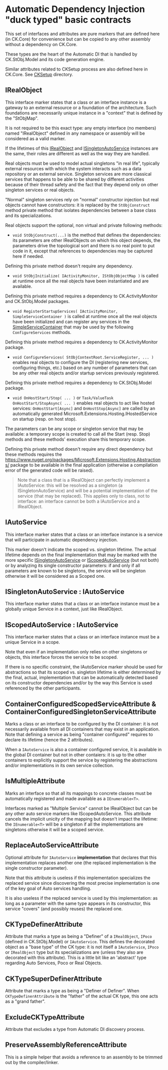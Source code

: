 # Automatic Dependency Injection "duck typed" basic contracts

This set of interfaces and attributes are pure markers that are defined here (in CK.Core) for convenience
but can be copied to any other assembly without a dependency on CK.Core.

These types are the heart of the Automatic DI that is handled by CK.StObj.Model and its code generation engine.

Similar attributes related to CKSetup process are also defined here in CK.Core. See [CKSetup](CKSetup) directory.

## IRealObject

This interface marker states that a class or an interface instance
is a gateway to an external resource or a foundation of the architecture.
Such foundations are necessarily unique instance in a "context" that is defined
by the "StObjMap".

It is not required to be this exact type: any empty interface (no members)
named "IRealObject" defined in any namespace or assembly will be considered as
a valid marker.

If the lifetimes of this [IRealObject](IRealObject.cs) and [ISingletonAutoService](ISingletonAutoService.cs)
instances are the same, their roles are different as well as the way they are handled.

Real objects must be used to model actual singletons "in real life", typically external resources
with which the system interacts such as a data repository or an external service.
Singleton services are more classical services that happens to be able to be shared by different
activities because of their thread safety and the fact that they depend only on other singleton
services or real objects.

"Normal" singleton services rely on "normal" constructor injection but real objects cannot have constructors: it is replaced
by the `StObjConstruct` method private method that isolates dependencies between a base class and its specializations.

Real objects support the optional, non virtual and private following methods:

 - `void StObjConstruct(...)`
is the method that defines the dependencies: its parameters are other IRealObjects on which this object depends, the parameters drive the topological sort
and there is no real point to put code in it, except that references to dependencies may be captured here if needed.

Defining this private method doesn't require any dependency.

 - `void StObjInitialize( IActivityMonitor, IStObjObjectMap )`
is called at runtime once all the real objects have been instantiated and are available.

Defining this private method requires a dependency to CK.ActivityMonitor and CK.StObj.Model packages.

 - `void RegisterStartupServices( IActivityMonitor, SimpleServiceContainer )`
is called at runtime once all the real objects have been initialized and can register any services in the [SimpleServiceContainer](../ServiceContainer/SimpleServiceContainer.cs)
that may be used by the following `ConfigureServices` methods.

Defining this private method requires a dependency to CK.ActivityMonitor package.

- `void ConfigureServices( StObjContextRoot.ServiceRegister, ... )`
enables real objects to configure the DI (registering new services, configuring things, etc.) based on any number of parameters that
can be any other real objects and/or startup services previously registered.

Defining this private method requires a dependency to CK.StObj.Model package.

- `void OnHostStart/Stop( ... )` or `Task/ValueTask OnHostStart/StopAsync( ... )`
enables real objects to act like hosted services: `OnHostStart[Async]` and `OnHostStop[Async]` are called by an automatically
generated Microsoft.Extensions.Hosting.IHostedService on startup (resp. on host stop).

The parameters can be any scope or singleton service that may be available: a temporary scope is created to call all the Start (resp. Stop)
methods and these methods' execution share this temporary scope.

Defining this private method doesn't require any direct dependency but these methods requires the https://www.nuget.org/packages/Microsoft.Extensions.Hosting.Abstractions/
package to be available in the final application (otherwise a compilation error of the generated code will be raised).

> Note that a class that is a IRealObject can perfectly implement a IAutoService: this will be
resolved as a singleton (a ISingletonAutoService) and will be a potential implementation of the service
(that may be replaced). This applies only to class, not to interface: an interface cannot be both
a IAutoService and a IRealObject.

## IAutoService
This interface marker states that a class or an interface instance is a service that will participate in automatic dependency injection.

This marker doesn't indicate the scoped vs. singleton lifetime. The actual
lifetime depends on the final implementation that may be marked with the more
specific [ISingletonAutoService](ISingletonAutoService.cs) or [IScopedAutoService](IScopedAutoService.cs)
(but not both) or by analyzing its single constructor parameters: if and only if all parameters
are known to be singletons, the service will be singleton otherwise it will be considered as a Scoped one.

## ISingletonAutoService : IAutoService
This interface marker states that a class or an interface instance
must be a globally unique Service in a context, just like IRealObject.

## IScopedAutoService : IAutoService

This interface marker states that a class or an interface instance
must be a unique Service in a scope.

Note that even if an implementation only relies on other singletons or objects,
this interface forces the service to be scoped.

If there is no specific constraint, the IAutoService marker
should be used for abstractions so that its scoped vs. singleton lifetime is
either determined by the final, actual, implementation that can be automatically
detected based on its constructor dependencies and/or by the way this Service is
used referenced by the other participants.

## ContainerConfiguredScopedServiceAttribute & ContainerConfiguredSingletonServiceAttribute

Marks a class or an interface to be configured by the DI container: it is not necessarily
available from all DI containers that may exist in an application. Note that defining a service
as being "container configured" requires to declare its lifetime (hence the 2 attributes).

When a `IAutoService` is also a container configured service, it is available in the global DI container but not
in other contaiers: it is up to the other containers to explicitly support the service by registering the
abstractions and/or implementations in its own service collection.

## IsMultipleAttribute
Marks an interface so that all its mappings to concrete classes must be automatically
registered and made available as a `IEnumerable<T>`.

Interfaces marked as "Multiple Service" cannot be IRealObject but can be any other auto service markers
like IScopedAutoService.
This attribute cancels the implicit unicity of the mapping but doesn't impact the lifetime: the `IEnumerable<T>` will
be a singleton if all the implementations are singletons otherwise it will be a scoped service.

## ReplaceAutoServiceAttribute

Optional attribute for `IAutoService` **implementation** that
declares that this implementation replaces another one (the replaced implementation
is the single constructor parameter).

Note that this attribute is useless if this implementation specializes the replaced service since
discovering the most precise implementation is one of the key goal of Auto services handling.

It is also useless if the replaced service is used by this implementation: as long as a parameter with the
same type appears in its constructor, this service "covers" (and possibly reuses) the replaced one.

## CKTypeDefinerAttribute
Attribute that marks a type as being a "Definer" of a `IRealObject`, `IPoco` (defined in CK.StObj.Model) or `IAutoService`.
This defines the decorated object as a "base type" of the CK type: it is not itself a `IAutoService`, `IPoco` or `IRealObject` type but
its specializations are (unless they also are decorated with this attribute).
This is a little bit like an 'abstract' type regarding Auto Services, Poco or Real Objects.

## CKTypeSuperDefinerAttribute
Attribute that marks a type as being a "Definer of Definer". When `CKTypeDefinerAttribute` is the "father"
of the actual CK type, this one acts as a "grand father".

## ExcludeCKTypeAttribute
Attribute that excludes a type from Automatic DI discovery process. 

## PreserveAssemblyReferenceAttribute

This is a simple helper that avoids a reference to an assembly to be trimmed out by the compiler/linker.
